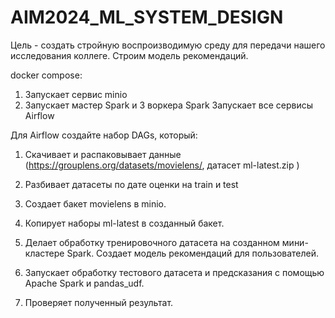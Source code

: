 # AIM2024_ML_SYSTEM_DESIGN

Цель - создать стройную воспроизводимую среду для передачи нашего исследования коллеге. Строим модель рекомендаций.

docker compose:

1) Запускает сервис minio
2) Запускает мастер Spark и 3 воркера Spark Запускает все сервисы Airflow

Для Airflow создайте набор DAGs, который:

1) Скачивает и распаковывает данные (https://grouplens.org/datasets/movielens/, датасет  ml-latest.zip )
 
2) Разбивает датасеты по дате оценки на train и test
 
3) Создает бакет movielens в minio.
   
4) Копирует наборы ml-latest в созданный бакет.
   
5) Делает обработку тренировочного датасета на созданном мини-кластере Spark. Создает модель рекомендаций для пользователей.
6) Запускает обработку тестового датасета и предсказания с помощью Apache Spark и pandas_udf.
7) Проверяет полученный результат.
